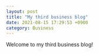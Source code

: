 ```yaml
---
layout: post
title: "My third business blog"
date: 2021-08-15 17:29:53 +0900
category: Business
---
```

Welcome to my third business blog!
